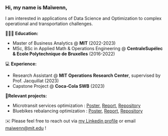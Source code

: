 ### Hi, my name is Maïwenn,

<!--
**maiwenndanno/maiwenndanno** is a ✨ _special_ ✨ repository because its `README.md` (this file) appears on your GitHub profile.
-->
I am interested in applications of Data Science and Optimization to complex operational and transportation challenges.


🧑🏻‍🎓 **Education:**
- Master of Business Analytics @ **MIT** (2022-2023)
- MSc, BSc in Applied Math & Operations Engineering @ **CentraleSupélec & Ecole Polytechnique de Bruxelles** (2016-2022)

  
💻 **Experience:**
- Research Assistant @ **MIT Operations Research Center**, supervised by Prof. Jacquillat (2023)
- Capstone Project @ **Coca-Cola SWB** (2023)

📝**Relevant projects:**
- Microtransit services optimization : [Poster](https://github.com/maiwenndanno/RA-Microtransit/blob/6dff62b4af6ef20f3b5f45c09e541d2115efb4f5/4_deliverables/Poster.pdf), [Report](https://github.com/maiwenndanno/RA-Microtransit/blob/6dff62b4af6ef20f3b5f45c09e541d2115efb4f5/4_deliverables/Report.pdf), [Repository](https://github.com/maiwenndanno/RA-Microtransit.git)
- Bluebikes rebalancing optimization : [Poster](https://github.com/chesterkv/15.093-Optimization/blob/main/deliverables/poster.pdf), [Report](https://github.com/chesterkv/15.093-Optimization/blob/4a11786faf15368952323987701c403c6845b30e/deliverables/final_report.pdf), [Repository](https://github.com/chesterkv/15.093-Optimization.git)

✉️ Please feel free to reach out via [my Linkedin profile](https://www.linkedin.com/in/maiwenndanno/) or email [maiwenn@mit.edu](maiwenn@mit.edu) !
